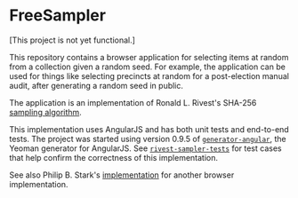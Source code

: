 FreeSampler
===========

[This project is not yet functional.]

This repository contains a browser application for selecting items
at random from a collection given a random seed.  For example, the
application can be used for things like selecting precincts at random
for a post-election manual audit, after generating a random seed in public.

The application is an implementation of Ronald L. Rivest's SHA-256
[sampling algorithm][rivest-sampler].

This implementation uses AngularJS and has both unit tests and end-to-end
tests.  The project was started using version 0.9.5 of
[`generator-angular`](https://github.com/yeoman/generator-angular),
the Yeoman generator for AngularJS.
See [`rivest-sampler-tests`][sampler-tests] for test cases that help
confirm the correctness of this implementation.

See also Philip B. Stark's [implementation][stark-impl] for another browser
implementation.


[rivest-sampler]: http://people.csail.mit.edu/rivest/sampler.py
[sampler-tests]: https://github.com/cjerdonek/rivest-sampler-tests
[stark-impl]: http://www.stat.berkeley.edu/~stark/Java/Html/sha256Rand.htm
